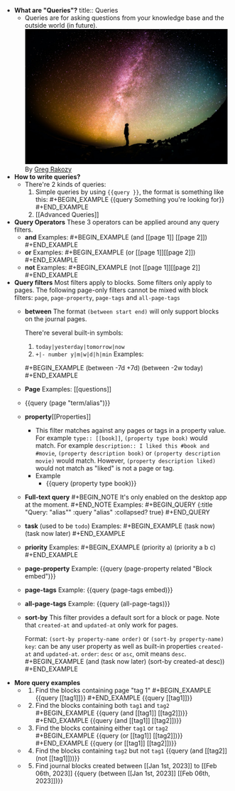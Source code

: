 - **What are "Queries"?**
  title:: Queries
	- Queries are for asking questions from your knowledge base and the outside world (in future).
	  ![_5ff0a01d-47d4-487d-b346-4a43ded21ad02020_12_29_photo-1444703686981-a3abbc4d4fe3.jpeg](../assets/_5ff0a01d-47d4-487d-b346-4a43ded21ad02020_12_29_photo-1444703686981-a3abbc4d4fe3_1675657312831_0.jpeg)
	  By [Greg Rakozy](https://unsplash.com/photos/oMpAz-DN-9I)
- **How to write queries?**
	- There're 2 kinds of queries:
	  1. Simple queries by using `{{query }}`, the format is something like this:
	  #+BEGIN_EXAMPLE
	  {{query Something you're looking for}}
	  #+END_EXAMPLE 
	  2. [[Advanced Queries]]
- **Query Operators**
  These 3 operators can be applied around any query filters.
	- **and**
	  Examples:
	  #+BEGIN_EXAMPLE
	  (and [[page 1]] [[page 2]])
	  #+END_EXAMPLE
	- **or**
	  Examples:
	  #+BEGIN_EXAMPLE
	  (or [[page 1]][[page 2]])
	  #+END_EXAMPLE
	- **not**
	  Examples:
	  #+BEGIN_EXAMPLE
	  (not [[page 1]][[page 2]]
	  #+END_EXAMPLE
- **Query filters**
  Most filters apply to blocks. Some filters only apply to pages.
  The following page-only filters cannot be mixed with block filters: `page`, `page-property`, `page-tags` and `all-page-tags`
	- **between**
	  The format `(between start end)` will only support blocks on the journal pages.
	  
	  There're several built-in symbols:
	  1. `today|yesterday|tomorrow|now`
	  2. `+|- number y|m|w|d|h|min`
	  Examples:
	  
	  #+BEGIN_EXAMPLE
	  (between -7d +7d)
	  (between -2w today)
	  #+END_EXAMPLE
	- **Page**
	  Examples: [[questions]]
	- {{query (page "term/alias")}}
	- **property**[[Properties]]
		- This filter matches against any pages or tags in a property value. For example `type:: [[book]]`, `(property type book)` would match. For example `description:: I liked this #book and #movie`, `(property description book)` or `(property description movie)` would match. However, `(property description liked)` would not match as "liked" is not a page or tag.
		- Example
			- {{query (property type book)}}
	- **Full-text query**
	  #+BEGIN_NOTE
	  It's only enabled on the desktop app at the moment.
	  #+END_NOTE
	  Examples:
	  #+BEGIN_QUERY
	  {:title "Query: \"alias\""
	  :query "alias"
	  :collapsed? true}
	  #+END_QUERY
	- **task** (used to be `todo`)
	  Examples:
	  #+BEGIN_EXAMPLE
	  (task now)
	  (task now later)
	  #+END_EXAMPLE
	- **priority**
	  Examples:
	  #+BEGIN_EXAMPLE
	  (priority a)
	  (priority a b c)
	  #+END_EXAMPLE
	- **page-property**
	  Example:
	  {{query (page-property related "Block embed")}}
	- **page-tags**
	  Example:
	  {{query (page-tags embed)}}
	- **all-page-tags**
	  Example:
	  {{query (all-page-tags)}}
	- **sort-by**
	  This filter provides a default sort for a block or page. Note that `created-at` and `updated-at` only work for pages.
	  
	  Format: `(sort-by property-name order)` or `(sort-by property-name)`
	  `key`: can be any user property as well as built-in properties `created-at` and `updated-at`.
	  `order`: `desc` or `asc`, omit means `desc`.
	  #+BEGIN_EXAMPLE
	  (and (task now later) (sort-by created-at desc))
	  #+END_EXAMPLE
- **More query examples**
	- 1. Find the blocks containing page "tag 1"
	  #+BEGIN_EXAMPLE
	  {{query [[tag1]]}}
	  #+END_EXAMPLE
	  {{query [[tag1]]}}
	- 2. Find the blocks containing both `tag1` and `tag2`
	  #+BEGIN_EXAMPLE
	  {{query (and [[tag1]] [[tag2]])}}
	  #+END_EXAMPLE
	  {{query (and [[tag1]] [[tag2]])}}
	- 3. Find the blocks containing either `tag1` or `tag2`
	  #+BEGIN_EXAMPLE
	  {{query (or [[tag1]] [[tag2]])}}
	  #+END_EXAMPLE
	  {{query (or [[tag1]] [[tag2]])}}
	- 4. Find the blocks containing `tag2` but not `tag1`
	  {{query (and [[tag2]] (not [[tag1]]))}}
	- 5. Find journal blocks created between [[Jan 1st, 2023]] to [[Feb 06th, 2023]]
	  {{query (between [[Jan 1st, 2023]] [[Feb 06th, 2023]])}}